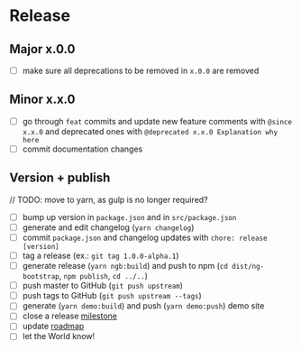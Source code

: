 # Release

## Major x.0.0
* [ ] make sure all deprecations to be removed in `x.0.0` are removed

## Minor x.x.0
* [ ] go through `feat` commits and update new feature comments with `@since x.x.0` and deprecated ones with `@deprecated x.x.0 Explanation why here`
* [ ] commit documentation changes

## Version + publish

// TODO: move to yarn, as gulp is no longer required?

* [ ] bump up version in `package.json` and in `src/package.json`
* [ ] generate and edit changelog (`yarn changelog`)
* [ ] commit `package.json` and changelog updates with `chore: release [version]`
* [ ] tag a release (ex.: `git tag 1.0.0-alpha.1`)
* [ ] generate release (`yarn ngb:build`) and push to npm (`cd dist/ng-bootstrap`, `npm publish`, `cd ../..`)
* [ ] push master to GitHub (`git push upstream`)
* [ ] push tags to GitHub (`git push upstream --tags`)
* [ ] generate (`yarn demo:build`) and push (`yarn demo:push`) demo site 
* [ ] close a release [milestone](https://github.com/ng-bootstrap/ng-bootstrap/milestones)
* [ ] update [roadmap](https://github.com/ng-bootstrap/ng-bootstrap/wiki/Roadmap)
* [ ] let the World know!
